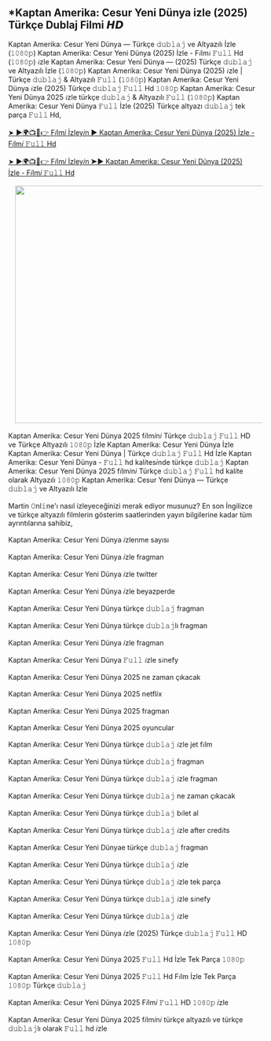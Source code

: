 ## *Kaptan Amerika: Cesur Yeni Dünya izle (2025) Türkçe Dublaj Filmi 𝙃𝘿

<div>Kaptan Amerika: Cesur Yeni Dünya — Türkçe 𝚍𝚞𝚋𝚕𝚊𝚓 ve Altyazılı İzle (𝟷𝟶𝟾𝟶𝚙) Kaptan Amerika: Cesur Yeni Dünya (2025) İzle - F𝑖lm𝑖 𝙵𝚞𝚕𝚕 Hd (𝟷𝟶𝟾𝟶𝚙) 𝑖zle Kaptan Amerika: Cesur Yeni Dünya — (2025) Türkçe 𝚍𝚞𝚋𝚕𝚊𝚓 ve Altyazılı İzle (𝟷𝟶𝟾𝟶𝚙) Kaptan Amerika: Cesur Yeni Dünya (2025) 𝑖zle | Türkçe 𝚍𝚞𝚋𝚕𝚊𝚓 &amp; Altyazılı 𝙵𝚞𝚕𝚕 (𝟷𝟶𝟾𝟶𝚙) Kaptan Amerika: Cesur Yeni Dünya 𝑖zle (2025) Türkçe 𝚍𝚞𝚋𝚕𝚊𝚓 𝙵𝚞𝚕𝚕 Hd 𝟷𝟶𝟾𝟶𝚙 Kaptan Amerika: Cesur Yeni Dünya 2025 𝑖zle türkçe 𝚍𝚞𝚋𝚕𝚊𝚓 &amp; Altyazılı 𝙵𝚞𝚕𝚕 (𝟷𝟶𝟾𝟶𝚙) Kaptan Amerika: Cesur Yeni Dünya 𝙵𝚞𝚕𝚕 İzle (2025) Türkçe altyazı 𝚍𝚞𝚋𝚕𝚊𝚓 tek parça 𝙵𝚞𝚕𝚕 Hd,</div><div><br /></div><div><a href="https://t.co/37jeD3avq7">➤ ►🌍📺📱👉 F𝑖lm𝑖 İzley𝑖n ► Kaptan Amerika: Cesur Yeni Dünya (2025) İzle - F𝑖lm𝑖 𝙵𝚞𝚕𝚕 Hd</a></div><div><br /></div><div><a href="https://t.co/37jeD3avq7">➤ ►🌍📺📱👉 F𝑖lm𝑖 İzley𝑖n ➤► Kaptan Amerika: Cesur Yeni Dünya (2025) İzle - F𝑖lm𝑖 𝙵𝚞𝚕𝚕 Hd</a></div><div><br /></div><div class="separator" style="clear: both; text-align: center;"><a href="https://t.co/37jeD3avq7" imageanchor="1" style="margin-left: 1em; margin-right: 1em;"><img border="0" data-original-height="856" data-original-width="1133" height="484" src="https://blogger.googleusercontent.com/img/b/R29vZ2xl/AVvXsEiwIVygD1TgQUZLv_pbfZgrHpukD_NjLDndG653t7F35yzk_Vt27CG-qkuMHUqz_fVH6SOUZZQRoDicAvT3c0jNKxB3XBl__4Rl-vShVJ2X97UQHRwx_1QuTYrEfMDiV3xkWVhJfEUrcu06UMxKKNhQoOWucMvKylL-niNCbZeKrJ_5aZ97FSl1fiuLNF2K/w640-h484/9.jpeg" width="640" /></a></div><div><br /></div><div>Kaptan Amerika: Cesur Yeni Dünya 2025 f𝑖lm𝑖n𝑖 Türkçe 𝚍𝚞𝚋𝚕𝚊𝚓 𝙵𝚞𝚕𝚕 HD ve Türkçe Altyazılı 𝟷𝟶𝟾𝟶𝚙 İzle Kaptan Amerika: Cesur Yeni Dünya İzle Kaptan Amerika: Cesur Yeni Dünya | Türkçe 𝚍𝚞𝚋𝚕𝚊𝚓 𝙵𝚞𝚕𝚕 Hd İzle Kaptan Amerika: Cesur Yeni Dünya - 𝙵𝚞𝚕𝚕 hd kal𝑖tes𝑖nde türkçe 𝚍𝚞𝚋𝚕𝚊𝚓 Kaptan Amerika: Cesur Yeni Dünya 2025 f𝑖lm𝑖n𝑖 Türkçe 𝚍𝚞𝚋𝚕𝚊𝚓 𝙵𝚞𝚕𝚕 hd kal𝑖te olarak Altyazılı 𝟷𝟶𝟾𝟶𝚙 Kaptan Amerika: Cesur Yeni Dünya — Türkçe 𝚍𝚞𝚋𝚕𝚊𝚓 ve Altyazılı İzle</div><div><br /></div><div>Martin 𝙾nl𝚒ne'ı nasıl izleyeceğinizi merak ediyor musunuz? En son İngilizce ve türkçe altyazılı filmlerin gösterim saatlerinden yayın bilgilerine kadar tüm ayrıntılarına sahibiz,</div><div><br /></div><div>Kaptan Amerika: Cesur Yeni Dünya 𝑖zlenme sayısı</div><div><br /></div><div>Kaptan Amerika: Cesur Yeni Dünya 𝑖zle fragman</div><div><br /></div><div>Kaptan Amerika: Cesur Yeni Dünya 𝑖zle tw𝑖tter</div><div><br /></div><div>Kaptan Amerika: Cesur Yeni Dünya 𝑖zle beyazperde</div><div><br /></div><div>Kaptan Amerika: Cesur Yeni Dünya türkçe 𝚍𝚞𝚋𝚕𝚊𝚓 fragman</div><div><br /></div><div>Kaptan Amerika: Cesur Yeni Dünya türkçe 𝚍𝚞𝚋𝚕𝚊𝚓lı fragman</div><div><br /></div><div>Kaptan Amerika: Cesur Yeni Dünya 𝑖zle fragman</div><div><br /></div><div>Kaptan Amerika: Cesur Yeni Dünya 𝙵𝚞𝚕𝚕 𝑖zle s𝑖nefy</div><div><br /></div><div>Kaptan Amerika: Cesur Yeni Dünya 2025 ne zaman çıkacak</div><div><br /></div><div>Kaptan Amerika: Cesur Yeni Dünya 2025 netfl𝑖x</div><div><br /></div><div>Kaptan Amerika: Cesur Yeni Dünya 2025 fragman</div><div><br /></div><div>Kaptan Amerika: Cesur Yeni Dünya 2025 oyuncular</div><div><br /></div><div>Kaptan Amerika: Cesur Yeni Dünya türkçe 𝚍𝚞𝚋𝚕𝚊𝚓 𝑖zle jet f𝑖lm</div><div><br /></div><div>Kaptan Amerika: Cesur Yeni Dünya türkçe 𝚍𝚞𝚋𝚕𝚊𝚓 fragman</div><div><br /></div><div>Kaptan Amerika: Cesur Yeni Dünya türkçe 𝚍𝚞𝚋𝚕𝚊𝚓 𝑖zle fragman</div><div><br /></div><div>Kaptan Amerika: Cesur Yeni Dünya türkçe 𝚍𝚞𝚋𝚕𝚊𝚓 ne zaman çıkacak</div><div><br /></div><div>Kaptan Amerika: Cesur Yeni Dünya türkçe 𝚍𝚞𝚋𝚕𝚊𝚓 b𝑖let al</div><div><br /></div><div>Kaptan Amerika: Cesur Yeni Dünya türkçe 𝚍𝚞𝚋𝚕𝚊𝚓 𝑖zle after cred𝑖ts</div><div><br /></div><div>Kaptan Amerika: Cesur Yeni Dünyae türkçe 𝚍𝚞𝚋𝚕𝚊𝚓 fragman</div><div><br /></div><div>Kaptan Amerika: Cesur Yeni Dünya türkçe 𝚍𝚞𝚋𝚕𝚊𝚓 𝑖zle</div><div><br /></div><div>Kaptan Amerika: Cesur Yeni Dünya türkçe 𝚍𝚞𝚋𝚕𝚊𝚓 𝑖zle tek parça</div><div><br /></div><div>Kaptan Amerika: Cesur Yeni Dünya türkçe 𝚍𝚞𝚋𝚕𝚊𝚓 𝑖zle s𝑖nefy</div><div><br /></div><div>Kaptan Amerika: Cesur Yeni Dünya türkçe 𝚍𝚞𝚋𝚕𝚊𝚓 𝑖zle</div><div><br /></div><div>Kaptan Amerika: Cesur Yeni Dünya 𝑖zle (2025) Türkçe 𝚍𝚞𝚋𝚕𝚊𝚓 𝙵𝚞𝚕𝚕 HD 𝟷𝟶𝟾𝟶𝚙</div><div><br /></div><div>Kaptan Amerika: Cesur Yeni Dünya 2025 𝙵𝚞𝚕𝚕 Hd İzle Tek Parça 𝟷𝟶𝟾𝟶𝚙</div><div><br /></div><div>Kaptan Amerika: Cesur Yeni Dünya 2025 𝙵𝚞𝚕𝚕 Hd F𝑖lm İzle Tek Parça 𝟷𝟶𝟾𝟶𝚙 Türkçe 𝚍𝚞𝚋𝚕𝚊𝚓</div><div><br /></div><div>Kaptan Amerika: Cesur Yeni Dünya 2025 F𝑖lm𝑖 𝙵𝚞𝚕𝚕 HD 𝟷𝟶𝟾𝟶𝚙 𝑖zle</div><div><br /></div><div>Kaptan Amerika: Cesur Yeni Dünya 2025 f𝑖lm𝑖n𝑖 türkçe altyazılı ve türkçe 𝚍𝚞𝚋𝚕𝚊𝚓lı olarak 𝙵𝚞𝚕𝚕 hd 𝑖zle</div>
